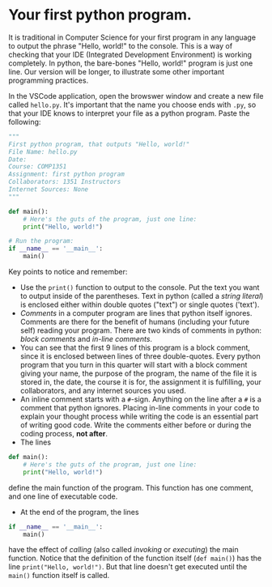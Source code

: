 # Your first python program.
It is traditional in Computer Science for your first program in any language to output the phrase "Hello, world!" to the console. This is a way of checking that your IDE (Integrated Development Environment) is working completely.
In python, the bare-bones "Hello, world!" program is just one line. Our version will be longer, to illustrate some other important programming practices.

In the VSCode application, open the browswer window and create a new file called `hello.py`. It's important that the name you choose ends with `.py`, so that your IDE knows to interpret your file as a python program. Paste the following:
```python
"""
First python program, that outputs "Hello, world!"
File Name: hello.py
Date: 
Course: COMP1351
Assignment: first python program
Collaborators: 1351 Instructors
Internet Sources: None
"""

def main():
    # Here's the guts of the program, just one line:
    print("Hello, world!")

# Run the program:
if __name__ == '__main__':
    main()
```
Key points to notice and remember:
- Use the `print()` function to output to the console. Put the text you want to output inside of the parentheses. Text in python (called a *string literal*) is enclosed either within double quotes ("text") or single quotes ('text').
- *Comments* in a computer program are lines that python itself ignores. Comments are there for the benefit of humans (including your future self) reading your program. There are two kinds of comments in python: *block comments* and *in-line comments*. 
- You can see that the first 9 lines of this program is a block comment, since it is enclosed between lines of three double-quotes. Every python program that you turn in this quarter will start with a block comment giving your name, the purpose of the program, the name of the file it is stored in, the date, the course it is for, the assignment it is fulfilling, your collaborators, and any internet sources you used.
- An inline comment starts with a `#`-sign. Anything on the line after a `#` is a comment that python ignores. Placing in-line comments in your code to explain your thought process while writing the code is an essential part of writing good code. Write the comments either before or during the coding process, **not after**.
- The lines
```python
def main():
    # Here's the guts of the program, just one line:
    print("Hello, world!")
```
define the main function of the program. This function has one comment, and one line of executable code.
- At the end of the program, the lines
```python
if __name__ == '__main__':
    main()
```
have the effect of *calling* (also called *invoking* or *executing*) the main function. Notice that the definition of the function itself (`def main()`) has the line `print("Hello, world!")`. But that line doesn't get executed until the `main()` function itself is called.
